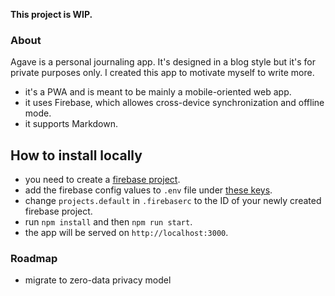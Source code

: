 **This project is WIP.**

### About

Agave is a personal journaling app. It's designed in a blog style but it's for private purposes only. I created this app to motivate myself to write more.

- it's a PWA and is meant to be mainly a mobile-oriented web app.
- it uses Firebase, which allowes cross-device synchronization and offline mode.
- it supports Markdown.

## How to install locally

- you need to create a [firebase project](https://firebase.google.com/).
- add the firebase config values to `.env` file under [these keys](https://github.com/Radek-Palisa/agave/blob/master/src/store.ts#L8-L15).
- change `projects.default` in `.firebaserc` to the ID of your newly created firebase project.
- run `npm install` and then `npm run start`.
- the app will be served on `http://localhost:3000`.

### Roadmap

- migrate to zero-data privacy model

